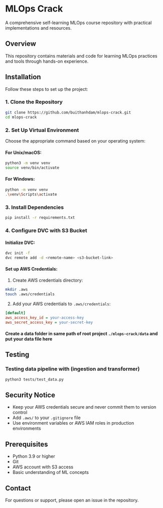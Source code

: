 # MLOps Crack

A comprehensive self-learning MLOps course repository with practical implementations and resources.

## Overview

This repository contains materials and code for learning MLOps practices and tools through hands-on experience.

## Installation

Follow these steps to set up the project:

### **1. Clone the Repository**

```bash
git clone https://github.com/buithanhdam/mlops-crack.git
cd mlops-crack
```

### **2. Set Up Virtual Environment**

Choose the appropriate command based on your operating system:

#### For Unix/macOS:
```bash
python3 -m venv venv
source venv/bin/activate
```

#### For Windows:
```bash
python -m venv venv
.\venv\Scripts\activate
```

### **3. Install Dependencies**

```bash
pip install -r requirements.txt
```

### **4. Configure DVC with S3 Bucket**

#### Initialize DVC:
```bash
dvc init -f
dvc remote add -d <remote-name> <s3-bucket-link>
```

#### Set up AWS Credentials:
1. Create AWS credentials directory:
```bash
mkdir .aws
touch .aws/credentials
```

2. Add your AWS credentials to `.aws/credentials`:
```ini
[default]
aws_access_key_id = your-access-key
aws_secret_access_key = your-secret-key
```

#### Create a data folder in same path of root project `./mlops-crack/data` and put your data file here

## Testing

### **Testing data pipeline with (ingestion and transformer)**

```bash
python3 tests/test_data.py
```

## Security Notice

- Keep your AWS credentials secure and never commit them to version control
- Add `.aws/` to your `.gitignore` file
- Use environment variables or AWS IAM roles in production environments

## Prerequisites

- Python 3.9 or higher
- Git
- AWS account with S3 access
- Basic understanding of ML concepts

## Contact

For questions or support, please open an issue in the repository.